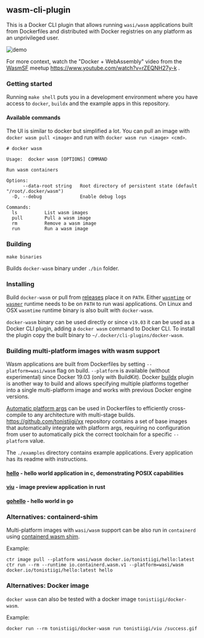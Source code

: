 ## wasm-cli-plugin

This is a Docker CLI plugin that allows running `wasi/wasm` applications built from Dockerfiles and distributed with Docker registries on any platform as an unprivileged user.

![demo](https://imgur.com/download/pvBRyAi)

For more context, watch the "Docker + WebAssembly" video from the [WasmSF](https://www.meetup.com/wasmsf/) meetup https://www.youtube.com/watch?v=rZEQNH27y-k .

### Getting started

Running `make shell` puts you in a development environment where you have access to `docker`, `buildx` and the example apps in this repository.

#### Available commands

The UI is similar to docker but simplified a lot. You can pull an image with `docker wasm pull <image>` and run with `docker wasm run <image> <cmd>`. 

```
# docker wasm

Usage:	docker wasm [OPTIONS] COMMAND

Run wasm containers

Options:
      --data-root string   Root directory of persistent state (default "/root/.docker/wasm")
  -D, --debug              Enable debug logs

Commands:
  ls          List wasm images
  pull        Pull a wasm image
  rm          Remove a wasm image
  run         Run a wasm image
```

### Building

```
make binaries
```

Builds `docker-wasm` binary under `./bin` folder. 

### Installing

Build `docker-wasm` or pull from [releases](https://github.com/tonistiigi/wasm-cli-plugin/releases) place it on `PATH`. Either [`wasmtime`](https://github.com/CraneStation/wasmtime) or [`wasmer`](https://github.com/wasmerio/wasmer/releases) runtime needs to be on `PATH` to run wasi applications. On Linux and OSX `wasmtime` runtime binary is also built with `docker-wasm`. 

`docker-wasm` binary can be used directly or since `v19.03` it can be used as a Docker CLI plugin, adding a `docker wasm` command to Docker CLI. To install the plugin copy the built binary to `~/.docker/cli-plugins/docker-wasm`.


### Building multi-platform images with wasm support

Wasm applications are built from Dockerfiles by setting `--platform=wasi/wasm` flag on build. `--platform` is available (without experimental) since Docker 19.03 (only with BuildKit). Docker [buildx](https://github.com/docker/buildx) plugin is another way to build and allows specifying multiple platforms together into a single multi-platform image and works with previous Docker engine versions.

[Automatic platform args](https://docs.docker.com/engine/reference/builder/#automatic-platform-args-in-the-global-scope) can be used in Dockerfiles to efficiently cross-compile  to any architecture with multi-stage builds. https://github.com/tonistiigi/xx repository contains a set of base images that automatically integrate with platform args, requiring no configuration from user to automatically pick the correct toolchain for a specific `--platform` value.

The `./examples` directory contains example applications. Every application has its  readme with instructions.

#### [hello](https://github.com/tonistiigi/wasm-cli-plugin/tree/master/examples/hello) - hello world application in c, demonstrating POSIX capabilities

#### [viu](https://github.com/tonistiigi/wasm-cli-plugin/tree/master/examples/viu) - image preview application in rust

#### [gohello](https://github.com/tonistiigi/wasm-cli-plugin/tree/master/examples/gohello) - hello world in go

### Alternatives: containerd-shim

Multi-platform images with `wasi/wasm` support can be also run in `containerd` using [containerd wasm shim](https://github.com/dmcgowan/containerd-wasm).

Example:
```
ctr image pull --platform wasi/wasm docker.io/tonistiigi/hello:latest
ctr run --rm --runtime io.containerd.wasm.v1 --platform=wasi/wasm docker.io/tonistiigi/hello:latest hello
```

### Alternatives: Docker image

`docker wasm` can also be tested with a docker image `tonistiigi/docker-wasm`.

Example:
```
docker run --rm tonistiigi/docker-wasm run tonistiigi/viu /success.gif
```
